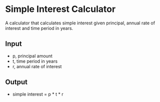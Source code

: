 # Simple Interest Calculator

A calculator that calculates simple interest given principal, annual rate of interest and time period in years.

## Input
- p, principal amount
- t, time period in years
- r, annual rate of interest

## Output
- simple interest = p * t * r
